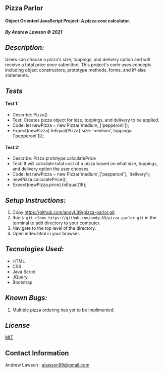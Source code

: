 ## Pizza Parlor
#### Object Oriented JavaScript Project: A pizza cost calculator.
***By Andrew Lawson © 2021***

## *Description:*
Users can choose a pizza's size, toppings, and delivery option and will receive a total price once submitted. This project's code uses concepts including object constructors, prototype methods, forms, and if/ else statements. 

## *Tests*
#### Test 1:
* Describe: Pizza()
* Test: Creates pizza object for size, toppings, and delivery to be applied. 
* Code: let newPizza = new Pizza('medium;,['pepperoni']);
* Expect(newPizza).toEqual(Pizza{ size: 'medium', toppings: ['pepperoni']});

#### Test 2:
* Describe: Pizza.prototype.calculatePrice
* Test: It will calculate total cost of a pizza based on what size, toppings, and delivery option the user chooses.
* Code: let newPizza = new Pizza('medium',['pepperoni'], 'delivery');
* newPizza.calculatePrice(); 
* Expect(newPizza.price).toEqual(18);

## *Setup Instructions:*

1. Copy https://github.com/andyL89/pizza-parlor.git.
2. Run `$ git clone https://github.com/andyL89/pizza-parlor.git` in the terminal to add directory to your computer.
3. Navigate to the top level of the directory.
4. Open index.html in your browser.

## *Tecnologies Used:*
* HTML
* CSS
* Java Script
* JQuery
* Bootstrap

## *Known Bugs:*

1. Multiple pizza ordering has yet to be implimented.

## *License*

[MIT](LICENSE.txt)

## Contact Information

Andrew Lawson : alawson89@gmail.com